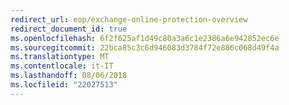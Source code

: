 ```yaml
---
redirect_url: eop/exchange-online-protection-overview
redirect_document_id: true
ms.openlocfilehash: 6f2f625af1d49c80a3a6c1e2386a6e942852ec6e
ms.sourcegitcommit: 22bca85c3c6d946083d3784f72e886c068d49f4a
ms.translationtype: MT
ms.contentlocale: it-IT
ms.lasthandoff: 08/06/2018
ms.locfileid: "22027513"
---
```

